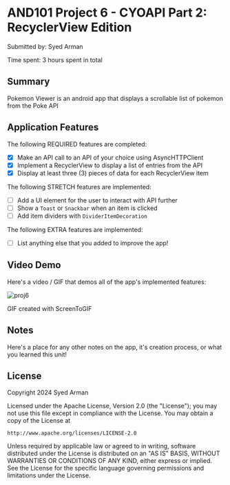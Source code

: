 
# AND101 Project 6 - CYOAPI Part 2: RecyclerView Edition

Submitted by: Syed Arman

Time spent: 3 hours spent in total

## Summary

Pokemon Viewer is an android app that displays a scrollable list of pokemon from the Poke API

## Application Features

The following REQUIRED features are completed:

- [x] Make an API call to an API of your choice using AsyncHTTPClient
- [x] Implement a RecyclerView to display a list of entries from the API
- [x] Display at least three (3) pieces of data for each RecyclerView item

The following STRETCH features are implemented:

- [ ] Add a UI element for the user to interact with API further
- [ ] Show a `Toast` or `Snackbar` when an item is clicked
- [ ] Add item dividers with `DividerItemDecoration`

The following EXTRA features are implemented:

- [ ] List anything else that you added to improve the app!

## Video Demo

Here's a video / GIF that demos all of the app's implemented features:

![proj6](https://github.com/syedarman1/Pokemon_Viewer/assets/148717758/46431cd8-6c7f-42c9-9767-eaad55eee08c)

GIF created with ScreenToGIF

## Notes

Here's a place for any other notes on the app, it's creation process, or what you learned this unit!

## License

Copyright 2024 Syed Arman

Licensed under the Apache License, Version 2.0 (the "License");
you may not use this file except in compliance with the License.
You may obtain a copy of the License at

    http://www.apache.org/licenses/LICENSE-2.0

Unless required by applicable law or agreed to in writing, software
distributed under the License is distributed on an "AS IS" BASIS,
WITHOUT WARRANTIES OR CONDITIONS OF ANY KIND, either express or implied.
See the License for the specific language governing permissions and
limitations under the License.
